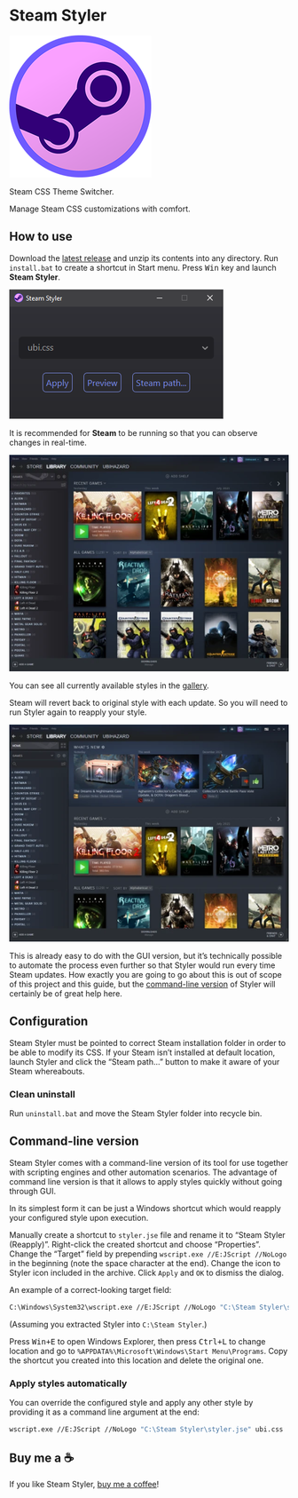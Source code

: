 Steam Styler
============

![Steam Styler](/icon/icon256.png)

Steam CSS Theme Switcher.

Manage Steam CSS customizations with comfort.

How to use
----------

Download the [latest release](https://github.com/ubihazard/steam-styler/releases) and unzip its contents into any directory. Run `install.bat` to create a shortcut in Start menu. Press <kbd>Win</kbd> key and launch **Steam Styler**.

![Steam Styler](/gallery/preview/styler.webp "Steam Styler")

It is recommended for **Steam** to be running so that you can observe changes in real-time.

![Ubi style](/gallery/preview/ubi.webp "Ubi style")

You can see all currently available styles in the [gallery](https://github.com/ubihazard/steam-styler/tree/main/gallery#available-styles "Style previews").

Steam will revert back to original style with each update. So you will need to run Styler again to reapply your style.

![Default style](/gallery/preview/default.webp "Default style")

This is already easy to do with the GUI version, but it’s technically possible to automate the process even further so that Styler would run every time Steam updates. How exactly you are going to go about this is out of scope of this project and this guide, but the [command-line version](https://github.com/ubihazard/steam-styler#command-line-version) of Styler will certainly be of great help here.

Configuration
-------------

Steam Styler must be pointed to correct Steam installation folder in order to be able to modify its CSS. If your Steam isn’t installed at default location, launch Styler and click the “Steam path...” button to make it aware of your Steam whereabouts.

### Clean uninstall

Run `uninstall.bat` and move the Steam Styler folder into recycle bin.

Command-line version
--------------------

Steam Styler comes with a command-line version of its tool for use together with scripting engines and other automation scenarios. The advantage of command line version is that it allows to apply styles quickly without going through GUI.

In its simplest form it can be just a Windows shortcut which would reapply your configured style upon execution.

Manually create a shortcut to `styler.jse` file and rename it to “Steam Styler (Reapply)”. Right-click the created shortcut and choose “Properties”. Change the “Target” field by prepending `wscript.exe //E:JScript //NoLogo ` in the beginning (note the space character at the end). Change the icon to Styler icon included in the archive. Click `Apply` and `OK` to dismiss the dialog.

An example of a correct-looking target field:

```sh
C:\Windows\System32\wscript.exe //E:JScript //NoLogo "C:\Steam Styler\styler.jse"
```

(Assuming you extracted Styler into `C:\Steam Styler`.)

Press <kbd>Win+E</kbd> to open Windows Explorer, then press <kbd>Ctrl+L</kbd> to change location and go to `%APPDATA%\Microsoft\Windows\Start Menu\Programs`. Copy the shortcut you created into this location and delete the original one.

### Apply styles automatically

You can override the configured style and apply any other style by providing it as a command line argument at the end:

```sh
wscript.exe //E:JScript //NoLogo "C:\Steam Styler\styler.jse" ubi.css
```

Buy me a ☕
----------

If you like Steam Styler, [buy me a coffee](https://buymeacoff.ee/ubihazard "Support")!
